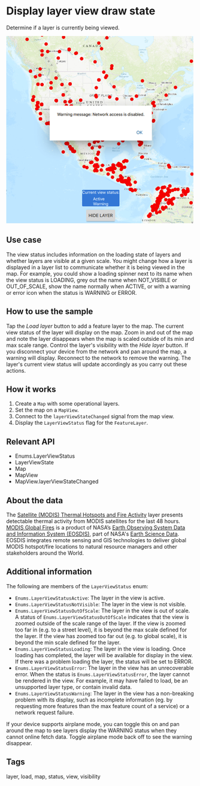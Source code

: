 # Display layer view draw state

Determine if a layer is currently being viewed.

![](screenshot.png)

## Use case

The view status includes information on the loading state of layers and whether layers are visible at a given scale. You might change how a layer is displayed in a layer list to communicate whether it is being viewed in the map. For example, you could show a loading spinner next to its name when the view status is LOADING, grey out the name when NOT_VISIBLE or OUT_OF_SCALE, show the name normally when ACTIVE, or with a warning or error icon when the status is WARNING or ERROR.

## How to use the sample

Tap the *Load layer* button to add a feature layer to the map. The current view status of the layer will display on the map. Zoom in and out of the map and note the layer disappears when the map is scaled outside of its min and max scale range. Control the layer's visibility with the *Hide layer* button. If you disconnect your device from the network and pan around the map, a warning will display. Reconnect to the network to remove the warning. The layer's current view status will update accordingly as you carry out these actions.

## How it works

1. Create a `Map` with some operational layers.
2. Set the map on a `MapView`.
3. Connect to the `layerViewStateChanged` signal from the map view.
4. Display the `LayerViewStatus` flag for the `FeatureLayer`.

## Relevant API

* Enums.LayerViewStatus
* LayerViewState
* Map
* MapView
* MapView.layerViewStateChanged

## About the data

The [Satellite (MODIS) Thermal Hotspots and Fire Activity](https://runtime.maps.arcgis.com/home/item.html?id=b8f4033069f141729ffb298b7418b653) layer presents detectable thermal activity from MODIS satellites for the last 48 hours. [MODIS Global Fires](https://earthdata.nasa.gov/earth-observation-data/near-real-time/firms/active-fire-data) is a product of NASA’s [Earth Observing System Data and Information System (EOSDIS)](https://earthdata.nasa.gov/about), part of NASA's [Earth Science Data](https://science.nasa.gov/earth-science/earth-data/). EOSDIS integrates remote sensing and GIS technologies to deliver global MODIS hotspot/fire locations to natural resource managers and other stakeholders around the World.

## Additional information

The following are members of the `LayerViewStatus` enum:

* `Enums.LayerViewStatusActive`: The layer in the view is active.
* `Enums.LayerViewStatusNotVisible`: The layer in the view is not visible.
* `Enums.LayerViewStatusOutOfScale`: The layer in the view is out of scale. A status of `Enums.LayerViewStatusOutOfScale` indicates that the view is zoomed outside of the scale range of the layer. If the view is zoomed too far in (e.g. to a street level), it is beyond the max scale defined for the layer. If the view has zoomed too far out (e.g. to global scale), it is beyond the min scale defined for the layer.
* `Enums.LayerViewStatusLoading`: The layer in the view is loading. Once loading has completed, the layer will be available for display in the view. If there was a problem loading the layer, the status will be set to ERROR.
* `Enums.LayerViewStatusError`: The layer in the view has an unrecoverable error. When the status is `Enums.LayerViewStatusError`, the layer cannot be rendered in the view. For example, it may have failed to load, be an unsupported layer type, or contain invalid data.
* `Enums.LayerViewStatusWarning`: The layer in the view has a non-breaking problem with its display, such as incomplete information (eg. by requesting more features than the max feature count of a service) or a network request failure.

If your device supports airplane mode, you can toggle this on and pan around the map to see layers display the WARNING status when they cannot online fetch data. Toggle airplane mode back off to see the warning disappear.

## Tags

layer, load, map, status, view, visibility
